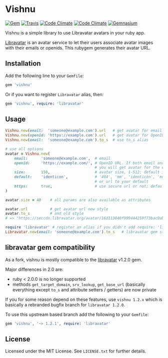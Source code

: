 # Vishnu

[![Gem](https://img.shields.io/gem/v/vishnu.svg?maxAge=2592000)](https://rubygems.org/gems/vishnu)
[![Travis](https://img.shields.io/travis/sandfoxme/vishnu.svg?maxAge=2592000)](https://travis-ci.org/sandfoxme/vishnu)
[![Code Climate](https://img.shields.io/codeclimate/maintainability/sandfoxme/vishnu.svg?maxAge=2592000)](https://codeclimate.com/github/sandfoxme/vishnu)
[![Code Climate](https://img.shields.io/codeclimate/c/sandfoxme/vishnu.svg?maxAge=2592000)](https://codeclimate.com/github/sandfoxme/vishnu/coverage)
[![Gemnasium](https://img.shields.io/gemnasium/sandfoxme/vishnu.svg?maxAge=2592000)](https://gemnasium.com/sandfoxme/vishnu)

Vishnu is a simple library to use Libravatar avatars in your ruby app.

[Libravatar](https://libravatar.org/) is an avatar service to let their
users associate avatar images with their emails or openids. This rubygem
generates their avatar URL.

## Installation

Add the following line to your ```Gemfile```:

```ruby
gem 'vishnu'
```

Or if you want to register ```Libravatar``` alias, then:

```ruby
gem 'vishnu', require: 'libravatar'
```

## Usage

```ruby
Vishnu.new(email:  'someone@example.com').url   # get avatar for email
Vishnu.new(openid: 'https://example.com').url   # get avatar for OpenID URL
Vishnu.new(email:  'someone@example.com').to_s  # use to_s alias

# use all options
avatar = Vishnu.new(
    email:      'someone@example.com',  # email
    openid:     'https://example.com/', # OpenID URL. If both email and url are set,
                                        # you will get avatar for the email
    size:       150,                    # avatar size, 1-512; default is 80
    default:    'identicon',            # '404', 'mm', 'identicon', 'monsterid', 'wavatar', 'retro'
                                        # or url to your default
    https:      true,                   # use secure url or not; default is false
)

avatar.size = 40    # all params are also available as attributes

avatar.url          # get avatar url new style
avatar.to_s         # and old style
# => "https://seccdn.libravatar.org/avatar/16d113840f999444259f73bac9ab8b10?s=40&d=identicon"

require 'libravatar' # register an alias if you didn't add require: 'libravatar' to your Gemfile
Libravatar.new(email: 'someone@example.com').to_s   # libravatar gem style
```

## libravatar gem compatibility

As a fork, vishnu is mostly compatible to the [libravatar](https://rubygems.org/gems/libravatar) v1.2.0 gem.

Major differences in 2.0 are:

*   ruby < 2.0.0 is no longer supported
*   methods ```get_target_domain```, ```srv_lookup```, ```get_base_url```
(basically everything except `to_s` and attribute setters / getters)
are now private

If you for some reason depend on these features, use ```vishnu 1.2.x```
which is basically a rebranded bugfix branch for ```libravatar 1.2.0```.

To use this upstream based branch add the following to your ```Gemfile```:

```ruby
gem 'vishnu', '~> 1.2.1', require: 'libravatar'
```

## License

Licensed under the MIT License. See ```LICENSE.txt``` for further details.
